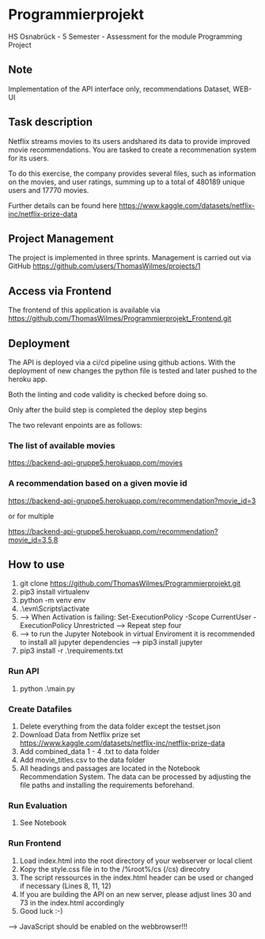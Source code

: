 # Programmierprojekt
HS Osnabrück - 5 Semester - Assessment for the module Programming Project

## Note

Implementation of the API interface only, recommendations Dataset, WEB-UI

## Task description

Netflix streams movies to its users andshared its data to provide improved
movie recommendations. You are tasked to create a recommenation system for its users.

To do this exercise, the company provides several files, such as information on the movies, and user ratings,
summing up to a total of 480189 unique users and 17770 movies.

Further details can be found here
https://www.kaggle.com/datasets/netflix-inc/netflix-prize-data

## Project Management

The project is implemented in three sprints. Management is carried out via GitHub
https://github.com/users/ThomasWilmes/projects/1

## Access via Frontend

The frontend of this application is available via https://github.com/ThomasWilmes/Programmierprojekt_Frontend.git

## Deployment

The API is deployed via a ci/cd pipeline using github actions. With the deployment of new changes the python file is tested and later pushed to the heroku app.

Both the linting and code validity is checked before doing so.

Only after the build step is completed the deploy step begins

The two relevant enpoints are as follows:

### The list of available movies

https://backend-api-gruppe5.herokuapp.com/movies

### A recommendation based on a given movie id

https://backend-api-gruppe5.herokuapp.com/recommendation?movie_id=3

or for multiple

https://backend-api-gruppe5.herokuapp.com/recommendation?movie_id=3,5,8

## How to use

1. git clone https://github.com/ThomasWilmes/Programmierprojekt.git
2. pip3 install virtualenv
3. python -m venv env
4. .\evn\Scripts\activate
5. --> When Activation is failing: Set-ExecutionPolicy -Scope CurrentUser -ExecutionPolicy Unrestricted --> Repeat step four
6. --> to run the Jupyter Notebook in virtual Enviroment it is recommended to install all jupyter dependencies --> pip3 install jupyter
7. pip3 install -r .\requirements.txt

### Run API

1. python .\main.py

### Create Datafiles

1. Delete everything from the data folder except the testset.json
2. Download Data from Netflix prize set https://www.kaggle.com/datasets/netflix-inc/netflix-prize-data
3. Add combined_data 1 - 4 .txt to data folder
4. Add movie_titles.csv to the data folder
1. All headings and passages are located in the Notebook Recommendation System. The data can be processed by adjusting the file paths and installing the requirements beforehand.


### Run Evaluation

1. See Notebook

### Run Frontend
1. Load index.html into the root directory of your webserver or local client
2. Kopy the style.css file in to the /%root%/cs (/cs) direcotry
3. The script ressources in the index.html header can be used or changed if necessary (Lines 8, 11, 12)
4. If you are building the API on an new server, please adjust lines 30 and 73 in the index.html accordingly
5. Good luck :-)

--> JavaScript should be enabled on the webbrowser!!!
